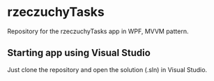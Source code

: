 # rzeczuchyTasks
Repository for the rzeczuchyTasks app in WPF, MVVM pattern.

## Starting app using Visual Studio
Just clone the repository and open the solution (.sln) in Visual Studio.